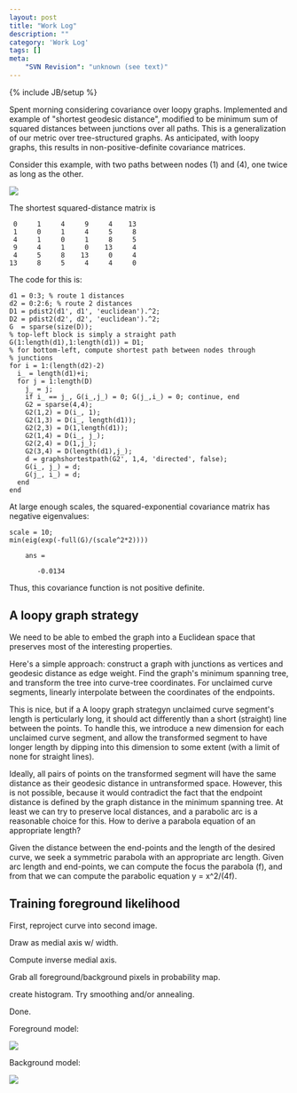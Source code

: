 ```yaml
---
layout: post
title: "Work Log"
description: ""
category: 'Work Log'
tags: []
meta: 
    "SVN Revision": "unknown (see text)"
---
```

{% include JB/setup %}

Spent morning considering covariance over loopy graphs.  Implemented and example of "shortest geodesic distance", modified to be minimum sum of squared distances between junctions over all paths.  This is a generalization of our metric over tree-structured graphs.  As anticipated, with loopy graphs, this results in non-positive-definite covariance matrices.

Consider this example, with two paths between nodes (1) and (4), one twice as long as the other.

![]({{site.baseurl}}/img/2015-01-13-exmple_graph.png)

The shortest squared-distance matrix is

     0     1     4     9     4    13
     1     0     1     4     5     8
     4     1     0     1     8     5
     9     4     1     0    13     4
     4     5     8    13     0     4
    13     8     5     4     4     0


The code for this is:

    d1 = 0:3; % route 1 distances
    d2 = 0:2:6; % route 2 distances
    D1 = pdist2(d1', d1', 'euclidean').^2;
    D2 = pdist2(d2', d2', 'euclidean').^2;
    G  = sparse(size(D));
    % top-left block is simply a straight path
    G(1:length(d1),1:length(d1)) = D1;
    % for bottom-left, compute shortest path between nodes through
    % junctions
    for i = 1:(length(d2)-2)
      i_ = length(d1)+i;
      for j = 1:length(D)
        j_ = j;
        if i_ == j_, G(i_,j_) = 0; G(j_,i_) = 0; continue, end
        G2 = sparse(4,4);
        G2(1,2) = D(i_, 1);
        G2(1,3) = D(i_, length(d1));
        G2(2,3) = D(1,length(d1));
        G2(1,4) = D(i_, j_);
        G2(2,4) = D(1,j_);
        G2(3,4) = D(length(d1),j_);
        d = graphshortestpath(G2', 1,4, 'directed', false);
        G(i_, j_) = d;
        G(j_, i_) = d;
      end
    end

At large enough scales, the squared-exponential covariance matrix has negative eigenvalues:

    scale = 10;
    min(eig(exp(-full(G)/(scale^2*2))))

        ans =

           -0.0134

Thus, this covariance function is not positive definite.

A loopy graph strategy
----------

We need to be able to embed the graph into a Euclidean space that preserves most of the interesting properties.

Here's a simple approach: construct a graph with junctions as vertices and geodesic distance as edge weight.  Find the graph's minimum spanning tree, and transform the tree into curve-tree coordinates.  For unclaimed curve segments, linearly interpolate between the coordinates of the endpoints.  

This is nice, but if a
A loopy graph strategyn unclaimed curve segment's length is perticularly long, it should act differently than a short (straight) line between the points.  To handle this, we introduce a new dimension for each unclaimed curve segment, and allow the transformed segment to have longer length by dipping into this dimension to some extent (with a limit of none for straight lines).  

Ideally, all pairs of points on the transformed segment will have the same distance as their geodesic distance in untransformed space.  However, this is not possible, because it would contradict the fact that the endpoint distance is defined by the graph distance in the minimum spanning tree.  At least we can try to preserve local distances, and a parabolic arc is a reasonable choice for this.   How to derive a parabola equation of an appropriate length?

Given the distance between the end-points and the length of the desired curve, we seek a symmetric parabola with an appropriate arc length.   Given arc length and end-points, we can compute the focus the parabola (f), and from that we can compute the parabolic equation y = x^2/(4f).

Training foreground likelihood
-----------------------

First, reproject curve into second image.  

Draw as medial axis w/ width.

Compute inverse medial axis.

Grab all foreground/background pixels in probability map.

create histogram.  Try smoothing and/or annealing.

Done.  

Foreground model:

![]({{site.baseurl}}/img/2015-01-14-lik_fg.png)

Background model:

![]({{site.baseurl}}/img/2015-01-14-lik_bg.png)
